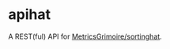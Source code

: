# apihat

A REST(ful) API for [MetricsGrimoire/sortinghat](https://github.com/MetricsGrimoire/sortinghat).